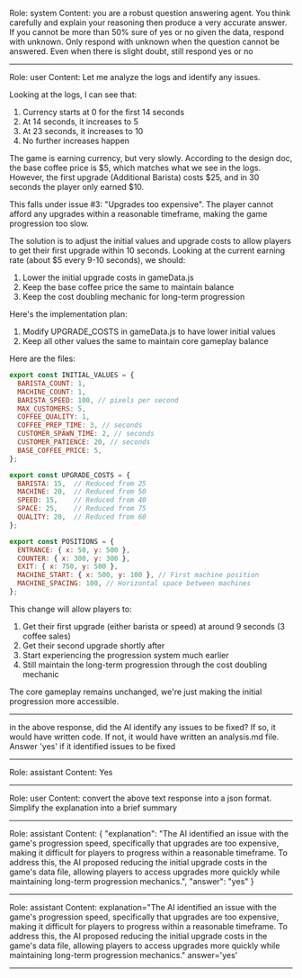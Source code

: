 Role: system
Content: you are a robust question answering agent. You think carefully and explain your reasoning then produce a very accurate answer. If you cannot be more than 50% sure of yes or no given the data, respond with unknown. Only respond with unknown when the question cannot be answered. Even when there is slight doubt, still respond yes or no
__________________
Role: user
Content: Let me analyze the logs and identify any issues.

Looking at the logs, I can see that:
1. Currency starts at 0 for the first 14 seconds
2. At 14 seconds, it increases to 5
3. At 23 seconds, it increases to 10
4. No further increases happen

The game is earning currency, but very slowly. According to the design doc, the base coffee price is $5, which matches what we see in the logs. However, the first upgrade (Additional Barista) costs $25, and in 30 seconds the player only earned $10.

This falls under issue #3: "Upgrades too expensive". The player cannot afford any upgrades within a reasonable timeframe, making the game progression too slow.

The solution is to adjust the initial values and upgrade costs to allow players to get their first upgrade within 10 seconds. Looking at the current earning rate (about $5 every 9-10 seconds), we should:

1. Lower the initial upgrade costs in gameData.js
2. Keep the base coffee price the same to maintain balance
3. Keep the cost doubling mechanic for long-term progression

Here's the implementation plan:
1. Modify UPGRADE_COSTS in gameData.js to have lower initial values
2. Keep all other values the same to maintain core gameplay balance

Here are the files:

```js src/game/gameData.js
export const INITIAL_VALUES = {
  BARISTA_COUNT: 1,
  MACHINE_COUNT: 1,
  BARISTA_SPEED: 100, // pixels per second
  MAX_CUSTOMERS: 5,
  COFFEE_QUALITY: 1,
  COFFEE_PREP_TIME: 3, // seconds
  CUSTOMER_SPAWN_TIME: 2, // seconds
  CUSTOMER_PATIENCE: 20, // seconds
  BASE_COFFEE_PRICE: 5,
};

export const UPGRADE_COSTS = {
  BARISTA: 15,  // Reduced from 25
  MACHINE: 20,  // Reduced from 50
  SPEED: 15,    // Reduced from 40
  SPACE: 25,    // Reduced from 75
  QUALITY: 20,  // Reduced from 60
};

export const POSITIONS = {
  ENTRANCE: { x: 50, y: 500 },
  COUNTER: { x: 300, y: 300 },
  EXIT: { x: 750, y: 500 },
  MACHINE_START: { x: 500, y: 100 }, // First machine position
  MACHINE_SPACING: 100, // Horizontal space between machines
};
```

This change will allow players to:
1. Get their first upgrade (either barista or speed) at around 9 seconds (3 coffee sales)
2. Get their second upgrade shortly after
3. Start experiencing the progression system much earlier
4. Still maintain the long-term progression through the cost doubling mechanic

The core gameplay remains unchanged, we're just making the initial progression more accessible.

_____
in the above response, did the AI identify any issues to be fixed? If so, it would have written code. If not, it would have written an analysis.md file. Answer 'yes' if it identified issues to be fixed
__________________
Role: assistant
Content: Yes
__________________
Role: user
Content: convert the above text response into a json format. Simplify the explanation into a brief summary
__________________
Role: assistant
Content: {
  "explanation": "The AI identified an issue with the game's progression speed, specifically that upgrades are too expensive, making it difficult for players to progress within a reasonable timeframe. To address this, the AI proposed reducing the initial upgrade costs in the game's data file, allowing players to access upgrades more quickly while maintaining long-term progression mechanics.",
  "answer": "yes"
}
__________________
Role: assistant
Content: explanation="The AI identified an issue with the game's progression speed, specifically that upgrades are too expensive, making it difficult for players to progress within a reasonable timeframe. To address this, the AI proposed reducing the initial upgrade costs in the game's data file, allowing players to access upgrades more quickly while maintaining long-term progression mechanics." answer='yes'
__________________
